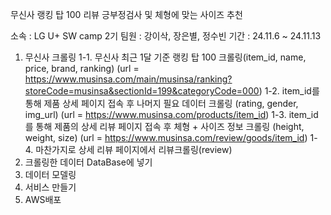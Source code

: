 무신사 랭킹 탑 100 리뷰 긍부정검사 및 체형에 맞는 사이즈 추천

소속 : LG U+ SW camp 2기
팀원 : 강이삭, 장은별, 정수빈
기간 : 24.11.6 ~ 24.11.13

1. 무신사 크롤링
   1-1. 무신사 최근 1달 기준 랭킹 탑 100 크롤링(item_id, name, price, brand, ranking) (url = https://www.musinsa.com/main/musinsa/ranking?storeCode=musinsa&sectionId=199&categoryCode=000)
   1-2. item_id를 통해 제품 상세 페이지 접속 후 나머지 필요 데이터 크롤링 (rating, gender, img_url) (url = https://www.musinsa.com/products/item_id)
   1-3. item_id를 통해 제품의 상세 리뷰 페이지 접속 후 체형 + 사이즈 정보 크롤링 (height, weight, size) (url = https://www.musinsa.com/review/goods/item_id)
   1-4. 마찬가지로 상세 리뷰 페이지에서 리뷰크롤링(review)
3. 크롤링한 데이터 DataBase에 넣기
4. 데이터 모델링
5. 서비스 만들기
6. AWS배포
